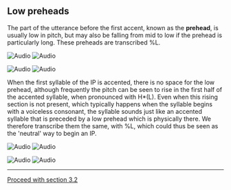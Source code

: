Low preheads
------------

The part of the utterance before the first accent, known as the **prehead**, is usually low in pitch, but may also be falling from mid to low if the prehead is particularly long. These preheads are transcribed %L.

![Audio](audio.gif) ![Audio](./audio/gif/144.gif)

![Audio](audio.gif) ![Audio](./audio/gif/151.gif)

When the first syllable of the IP is accented, there is no space for the low prehead, although frequently the pitch can be seen to rise in the first half of the accented syllable, when pronounced with H\*(L). Even when this rising section is not present, which typically happens when the syllable begins with a voiceless consonant, the syllable sounds just like an accented syllable that is preceded by a low prehead which is physically there. We therefore transcribe them the same, with %L, which could thus be seen as the 'neutral' way to begin an IP.

![Audio](audio.gif) ![Audio](./audio/gif/120.gif)

![Audio](audio.gif) ![Audio](./audio/gif/297.gif)

* * *

[Proceed with section 3.2](init2.htm)
